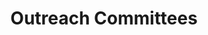 ---
templateKey: committee-page
seo:
  description: Magma, open-source mobile core network solution  
  image: /img/og-image.jpg
  title: Outreach Committees
  twitterUsername: "@magmacommunity"
  url: "https://www.magmacore.org/committee/outreach-committees"
title: Outreach Committees
subTitle: 'Join to contribute code, documentation, and use cases'
members: 
  - company: "Company Name"
    description: Lorem ipsum dolor sit amet, consectetur adipiscing elit. Mauris eget lectus lectus. Sed in orci euismod, rutrum libero eu, fringilla lectus. Vestibulum quis leo malesuada, porta lectus ut, dictum tellus. Fusce pulvinar diam non urna tincidunt volutpat. Aliquam faucibus porta tortor, nec volutpat odio. Nulla eleifend placerat lacus id aliquam. Praesent condimentum fringilla quam, in gravida sem luctus sit amet. Maecenas quis tincidunt ante. Maecenas vel ex non leo congue tristique at id nulla. Aliquam mi leo, aliquet nec velit a, eleifend aliquet ex.
    linkedin: https://www.linkedin.com/
    name: John Doe
    github: https://www.github.com/
    facebook: https://www.facebook.com/
    picture: /img/committee/outreach-committees/generic-profile-photo.png
    title: Chair
    twitter: https://twitter.com/
---